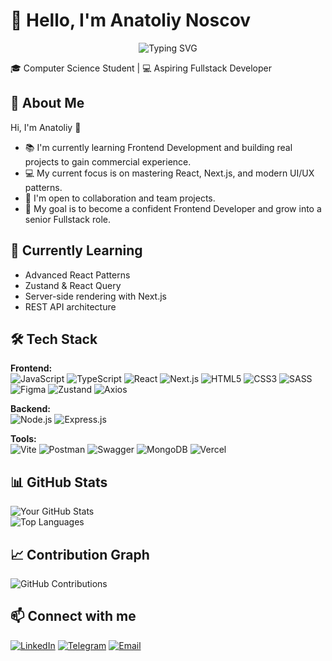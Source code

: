 # 👋 Hello, I'm Anatoliy Noscov

<p align="center">
  <img src="https://readme-typing-svg.demolab.com?font=Fira+Code&pause=1000&width=435&lines=Hi%2C+I%27m+Anatoliy+%F0%9F%91%8B;Frontend+Developer+in+progress;Passionate+about+React+%26+Next.js" alt="Typing SVG" />
</p>

🎓 Computer Science Student | 💻 Aspiring Fullstack Developer

## 🚀 About Me

Hi, I'm Anatoliy 👋  
- 📚 I'm currently learning Frontend Development and building real projects to gain commercial experience.  
- 💻 My current focus is on mastering React, Next.js, and modern UI/UX patterns.  
- 🤝 I'm open to collaboration and team projects.  
- 🚀 My goal is to become a confident Frontend Developer and grow into a senior Fullstack role.

## 🧠 Currently Learning
- Advanced React Patterns
- Zustand & React Query
- Server-side rendering with Next.js
- REST API architecture

## 🛠 Tech Stack

**Frontend:**  
![JavaScript](https://img.shields.io/badge/JavaScript-F7DF1E?logo=javascript&logoColor=black&style=for-the-badge)
![TypeScript](https://img.shields.io/badge/TypeScript-007ACC?logo=typescript&logoColor=white&style=for-the-badge)
![React](https://img.shields.io/badge/React-20232A?logo=react&logoColor=61DAFB&style=for-the-badge)
![Next.js](https://img.shields.io/badge/Next.js-000000?logo=nextdotjs&logoColor=white&style=for-the-badge)
![HTML5](https://img.shields.io/badge/HTML5-E34F26?logo=html5&logoColor=white&style=for-the-badge)
![CSS3](https://img.shields.io/badge/CSS3-1572B6?logo=css3&logoColor=white&style=for-the-badge)
![SASS](https://img.shields.io/badge/SASS-CC6699?logo=sass&logoColor=white&style=for-the-badge)
![Figma](https://img.shields.io/badge/Figma-F24E1E?logo=figma&logoColor=white&style=for-the-badge)
![Zustand](https://img.shields.io/badge/Zustand-000000?logo=zustand&logoColor=white&style=for-the-badge)
![Axios](https://img.shields.io/badge/Axios-5A29E4?logo=axios&logoColor=white&style=for-the-badge)

**Backend:**  
![Node.js](https://img.shields.io/badge/Node.js-339933?logo=nodedotjs&logoColor=white&style=for-the-badge)
![Express.js](https://img.shields.io/badge/Express.js-000000?logo=express&logoColor=white&style=for-the-badge)

**Tools:**  
![Vite](https://img.shields.io/badge/Vite-646CFF?logo=vite&logoColor=white&style=for-the-badge)
![Postman](https://img.shields.io/badge/Postman-FF6C37?logo=postman&logoColor=white&style=for-the-badge)
![Swagger](https://img.shields.io/badge/Swagger-85EA2D?logo=swagger&logoColor=black&style=for-the-badge)
![MongoDB](https://img.shields.io/badge/MongoDB-47A248?logo=mongodb&logoColor=white&style=for-the-badge)
![Vercel](https://img.shields.io/badge/Vercel-000000?logo=vercel&logoColor=white&style=for-the-badge)

## 📊 GitHub Stats

![Your GitHub Stats](https://github-readme-stats.vercel.app/api?username=Anatoliy-Noscov&show_icons=true&theme=radical)  
![Top Languages](https://github-readme-stats.vercel.app/api/top-langs/?username=Anatoliy-Noscov&layout=compact&theme=radical)

## 📈 Contribution Graph
![GitHub Contributions](https://activity-graph.herokuapp.com/graph?username=Anatoliy-Noscov&theme=react-dark)

## 📫 Connect with me

[![LinkedIn](https://img.shields.io/badge/LinkedIn-0077B5?style=for-the-badge&logo=linkedin&logoColor=white)](https://www.linkedin.com/in/anatoliy-noscov-93a614219/)
[![Telegram](https://img.shields.io/badge/Telegram-2CA5E0?style=for-the-badge&logo=telegram&logoColor=white)](https://t.me/God_bless8888)
[![Email](https://img.shields.io/badge/Email-D14836?style=for-the-badge&logo=gmail&logoColor=white)](mailto:anatolitynoscov@gmail.com)
